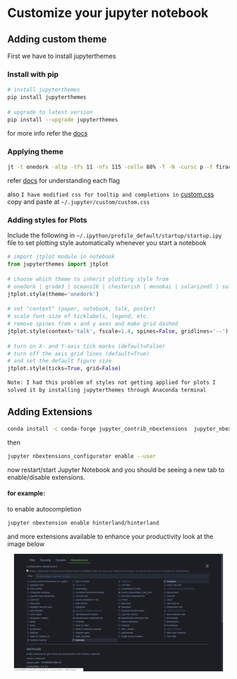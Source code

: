 # Customize your jupyter notebook

## Adding custom theme

First we have to install jupyterthemes

### Install with pip

```bash
# install jupyterthemes
pip install jupyterthemes

# upgrade to latest version
pip install --upgrade jupyterthemes
```

for more info refer the [docs]('https://github.com/dunovank/jupyter-themes')

### Applying theme

```bash
jt -t onedork -altp -tfs 11 -nfs 115 -cellw 88% -T -N -cursc p -f firacode -dfs 10 -fs 14 -ofs 11
```

refer [docs]('https://github.com/dunovank/jupyter-themes#command-line-usage) for understanding each flag

also `I have modified css for tooltip and completions in` [custom.css](custom.css) copy and paste at `~/.jupyter/custom/custom.css`

### Adding styles for Plots

Include the following in `~/.ipython/profile_default/startup/startup.ipy` file to set plotting style automatically whenever you start a notebook

```python
# import jtplot module in notebook
from jupyterthemes import jtplot

# choose which theme to inherit plotting style from
# onedork | grade3 | oceans16 | chesterish | monokai | solarizedl | solarizedd
jtplot.style(theme='onedork')

# set "context" (paper, notebook, talk, poster)
# scale font-size of ticklabels, legend, etc.
# remove spines from x and y axes and make grid dashed
jtplot.style(context='talk', fscale=1.4, spines=False, gridlines='--')

# turn on X- and Y-axis tick marks (default=False)
# turn off the axis grid lines (default=True)
# and set the default figure size
jtplot.style(ticks=True, grid=False)

```

`Note: I had this problem of styles not getting applied for plots I solved it by installing jupyterthemes through Anaconda terminal`

## Adding Extensions

```bash
conda install -c conda-forge jupyter_contrib_nbextensions  jupyter_nbextensions_configurator
```

then

```bash
jupyter nbextensions_configurator enable --user
```

now restart/start Jupyter Notebook and you should be seeing a new tab to enable/disable extensions.

#### for example:

to enable autocompletion

```bash
jupyter nbextension enable hinterland/hinterland
```

and more extensions available to enhance your productivity look at the image below

<div style="margin:0 15px">
  <img src="extension-tab.png"/>
</div>
